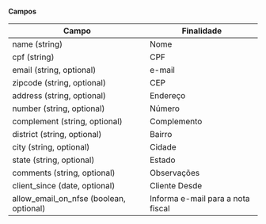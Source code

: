 <br>
<strong> Campos </strong>

|         Campo                           |          Finalidade
| --------------------------------------- | ------------------------------------ |
| name (string)                           | Nome                                 |
| cpf (string)                            | CPF                                  |
| email (string, optional)                | e-mail                               |
| zipcode (string, optional)              | CEP                                  |
| address (string, optional)              | Endereço                             |
| number (string, optional)               | Número                               |
| complement (string, optional)           | Complemento                          |
| district (string, optional)             | Bairro                               |
| city (string, optional)                 | Cidade                               |
| state (string, optional)                | Estado                               |
| comments (string, optional)             | Observações                          |
| client_since (date, optional)           | Cliente Desde                        |
| allow_email_on_nfse (boolean, optional) | Informa e-mail para a nota fiscal    |

